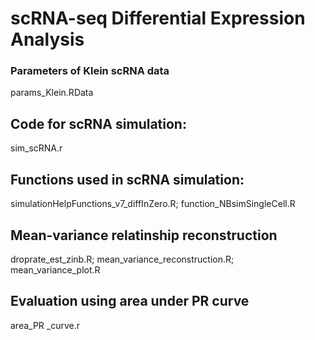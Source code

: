# scRNA-seq Differential Expression Analysis

### Parameters of Klein scRNA data
params_Klein.RData

## Code for scRNA simulation:
sim_scRNA.r

## Functions used in scRNA simulation:
simulationHelpFunctions_v7_diffInZero.R;
function_NBsimSingleCell.R

## Mean-variance relatinship reconstruction
droprate_est_zinb.R; 
mean_variance_reconstruction.R;
mean_variance_plot.R

## Evaluation using area under PR curve 
area_PR _curve.r
